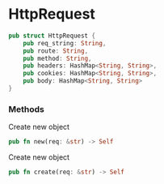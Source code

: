 # HttpRequest
```rs
pub struct HttpRequest {
    pub req_string: String,
    pub route: String,
    pub method: String,
    pub headers: HashMap<String, String>,
    pub cookies: HashMap<String, String>,
    pub body: HashMap<String, String>
}
```

### Methods
Create new object
```rs
pub fn new(req: &str) -> Self
```

Create new object
```rs
pub fn create(req: &str) -> Self
```